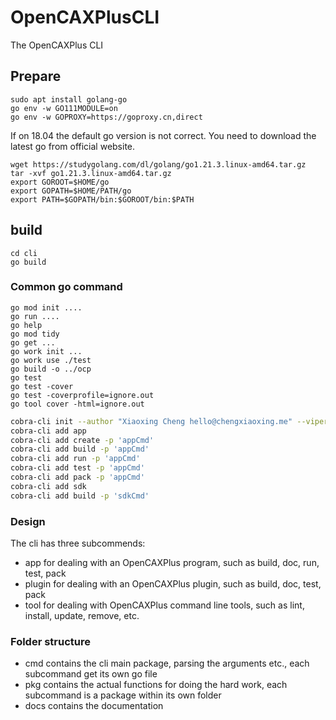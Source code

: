 # OpenCAXPlusCLI

The OpenCAXPlus CLI
## Prepare
```
sudo apt install golang-go
go env -w GO111MODULE=on
go env -w GOPROXY=https://goproxy.cn,direct
```



If on 18.04 the default go version is not correct. You need to download the latest go from official website.
```
wget https://studygolang.com/dl/golang/go1.21.3.linux-amd64.tar.gz
tar -xvf go1.21.3.linux-amd64.tar.gz
export GOROOT=$HOME/go
export GOPATH=$HOME/PATH/go
export PATH=$GOPATH/bin:$GOROOT/bin:$PATH
```

## build
```
cd cli
go build 
```

### Common go command
```
go mod init ....
go run ....
go help
go mod tidy
go get ...
go work init ...
go work use ./test
go build -o ../ocp
go test
go test -cover
go test -coverprofile=ignore.out
go tool cover -html=ignore.out
```

```sh
cobra-cli init --author "Xiaoxing Cheng hello@chengxiaoxing.me" --viper
cobra-cli add app
cobra-cli add create -p 'appCmd'
cobra-cli add build -p 'appCmd'
cobra-cli add run -p 'appCmd'
cobra-cli add test -p 'appCmd'
cobra-cli add pack -p 'appCmd'
cobra-cli add sdk
cobra-cli add build -p 'sdkCmd'
```
### Design

The cli has three subcommends:
- app for dealing with an OpenCAXPlus program, such as build, doc, run, test, pack 
- plugin for dealing with an OpenCAXPlus plugin, such as build, doc, test, pack
- tool for dealing with OpenCAXPlus command line tools, such as lint, install, update, remove, etc.

### Folder structure

- cmd contains the cli main package, parsing the arguments etc., each subcommand get its own go file 
- pkg contains the actual functions for doing the hard work, each subcommand is a package within its own folder 
- docs contains the documentation
